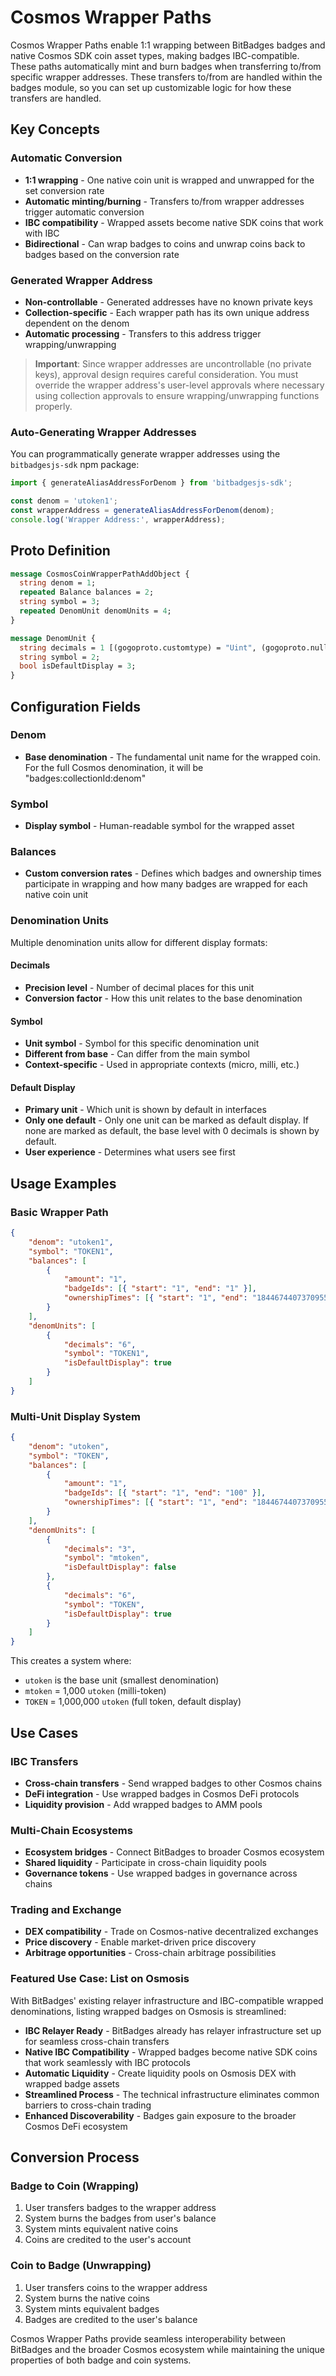 # Cosmos Wrapper Paths

Cosmos Wrapper Paths enable 1:1 wrapping between BitBadges badges and native Cosmos SDK coin asset types, making badges IBC-compatible. These paths automatically mint and burn badges when transferring to/from specific wrapper addresses. These transfers to/from are handled within the badges module, so you can set up customizable logic for how these transfers are handled.

## Key Concepts

### Automatic Conversion

-   **1:1 wrapping** - One native coin unit is wrapped and unwrapped for the set conversion rate
-   **Automatic minting/burning** - Transfers to/from wrapper addresses trigger automatic conversion
-   **IBC compatibility** - Wrapped assets become native SDK coins that work with IBC
-   **Bidirectional** - Can wrap badges to coins and unwrap coins back to badges based on the conversion rate

### Generated Wrapper Address

-   **Non-controllable** - Generated addresses have no known private keys
-   **Collection-specific** - Each wrapper path has its own unique address dependent on the denom
-   **Automatic processing** - Transfers to this address trigger wrapping/unwrapping

> **Important**: Since wrapper addresses are uncontrollable (no private keys), approval design requires careful consideration. You must override the wrapper address's user-level approvals where necessary using collection approvals to ensure wrapping/unwrapping functions properly.

### Auto-Generating Wrapper Addresses

You can programmatically generate wrapper addresses using the `bitbadgesjs-sdk` npm package:

```typescript
import { generateAliasAddressForDenom } from 'bitbadgesjs-sdk';

const denom = 'utoken1';
const wrapperAddress = generateAliasAddressForDenom(denom);
console.log('Wrapper Address:', wrapperAddress);
```

## Proto Definition

```protobuf
message CosmosCoinWrapperPathAddObject {
  string denom = 1;
  repeated Balance balances = 2;
  string symbol = 3;
  repeated DenomUnit denomUnits = 4;
}

message DenomUnit {
  string decimals = 1 [(gogoproto.customtype) = "Uint", (gogoproto.nullable) = false];
  string symbol = 2;
  bool isDefaultDisplay = 3;
}
```

## Configuration Fields

### Denom

-   **Base denomination** - The fundamental unit name for the wrapped coin. For the full Cosmos denomination, it will be "badges:collectionId:denom"

### Symbol

-   **Display symbol** - Human-readable symbol for the wrapped asset

### Balances

-   **Custom conversion rates** - Defines which badges and ownership times participate in wrapping and how many badges are wrapped for each native coin unit

### Denomination Units

Multiple denomination units allow for different display formats:

#### Decimals

-   **Precision level** - Number of decimal places for this unit
-   **Conversion factor** - How this unit relates to the base denomination

#### Symbol

-   **Unit symbol** - Symbol for this specific denomination unit
-   **Different from base** - Can differ from the main symbol
-   **Context-specific** - Used in appropriate contexts (micro, milli, etc.)

#### Default Display

-   **Primary unit** - Which unit is shown by default in interfaces
-   **Only one default** - Only one unit can be marked as default display. If none are marked as default, the base level with 0 decimals is shown by default.
-   **User experience** - Determines what users see first

## Usage Examples

### Basic Wrapper Path

```json
{
    "denom": "utoken1",
    "symbol": "TOKEN1",
    "balances": [
        {
            "amount": "1",
            "badgeIds": [{ "start": "1", "end": "1" }],
            "ownershipTimes": [{ "start": "1", "end": "18446744073709551615" }]
        }
    ],
    "denomUnits": [
        {
            "decimals": "6",
            "symbol": "TOKEN1",
            "isDefaultDisplay": true
        }
    ]
}
```

### Multi-Unit Display System

```json
{
    "denom": "utoken",
    "symbol": "TOKEN",
    "balances": [
        {
            "amount": "1",
            "badgeIds": [{ "start": "1", "end": "100" }],
            "ownershipTimes": [{ "start": "1", "end": "18446744073709551615" }]
        }
    ],
    "denomUnits": [
        {
            "decimals": "3",
            "symbol": "mtoken",
            "isDefaultDisplay": false
        },
        {
            "decimals": "6",
            "symbol": "TOKEN",
            "isDefaultDisplay": true
        }
    ]
}
```

This creates a system where:

-   `utoken` is the base unit (smallest denomination)
-   `mtoken` = 1,000 `utoken` (milli-token)
-   `TOKEN` = 1,000,000 `utoken` (full token, default display)

## Use Cases

### IBC Transfers

-   **Cross-chain transfers** - Send wrapped badges to other Cosmos chains
-   **DeFi integration** - Use wrapped badges in Cosmos DeFi protocols
-   **Liquidity provision** - Add wrapped badges to AMM pools

### Multi-Chain Ecosystems

-   **Ecosystem bridges** - Connect BitBadges to broader Cosmos ecosystem
-   **Shared liquidity** - Participate in cross-chain liquidity pools
-   **Governance tokens** - Use wrapped badges in governance across chains

### Trading and Exchange

-   **DEX compatibility** - Trade on Cosmos-native decentralized exchanges
-   **Price discovery** - Enable market-driven price discovery
-   **Arbitrage opportunities** - Cross-chain arbitrage possibilities

### Featured Use Case: List on Osmosis

With BitBadges' existing relayer infrastructure and IBC-compatible wrapped denominations, listing wrapped badges on Osmosis is streamlined:

-   **IBC Relayer Ready** - BitBadges already has relayer infrastructure set up for seamless cross-chain transfers
-   **Native IBC Compatibility** - Wrapped badges become native SDK coins that work seamlessly with IBC protocols
-   **Automatic Liquidity** - Create liquidity pools on Osmosis DEX with wrapped badge assets
-   **Streamlined Process** - The technical infrastructure eliminates common barriers to cross-chain trading
-   **Enhanced Discoverability** - Badges gain exposure to the broader Cosmos DeFi ecosystem

## Conversion Process

### Badge to Coin (Wrapping)

1. User transfers badges to the wrapper address
2. System burns the badges from user's balance
3. System mints equivalent native coins
4. Coins are credited to the user's account

### Coin to Badge (Unwrapping)

1. User transfers coins to the wrapper address
2. System burns the native coins
3. System mints equivalent badges
4. Badges are credited to the user's balance

Cosmos Wrapper Paths provide seamless interoperability between BitBadges and the broader Cosmos ecosystem while maintaining the unique properties of both badge and coin systems.
